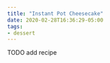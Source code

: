 ```yaml
---
title: "Instant Pot Cheesecake"
date: 2020-02-28T16:36:29-05:00
tags:
- dessert
---
```


TODO add recipe




